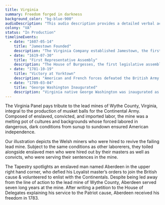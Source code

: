 ```yaml
---
title: Virginia
summary: Freedom forged in darkness
background_color: "bg-blue-900"
audioDescription: "This audio description provides a detailed verbal account of the Virginia Tapestry, which depicts the early colonial settlements, the House of Burgesses, and Virginia's pivotal role in the American Revolution."
colony: "VA"
status: "In Production"
timelineEvents:
  - date: "1607-05-14"
    title: "Jamestown Founded"
    description: "The Virginia Company established Jamestown, the first permanent English settlement in North America, on a peninsula in the James River."
  - date: "1619-07-30"
    title: "First Representative Assembly"
    description: "The House of Burgesses, the first legislative assembly in the American colonies, convened for the first time in Jamestown, establishing the foundation for democratic government in America."
  - date: "1781-10-19"
    title: "Victory at Yorktown"
    description: "American and French forces defeated the British Army at the Battle of Yorktown, the last major land battle of the Revolutionary War, effectively securing American independence."
  - date: "1789-03-04"
    title: "George Washington Inaugurated"
    description: "Virginia native George Washington was inaugurated as the first President of the United States, beginning a tradition of Virginia-born presidents that would include Jefferson, Madison, and Monroe."
---
```


The Virginia Panel pays tribute to the lead mines of Wythe County,
Virginia, integral to the production of musket balls for the Continental
Army. Composed of enslaved, convicted, and imported labor, the mine was
a melting pot of cultures and backgrounds whose forced labored in
dangerous, dark conditions from sunup to sundown ensured American
independence.

Our illustration depicts the Welsh miners who were hired to revive the
failing lead mine. Subject to the same conditions as other laborerers,
they toiled alongside enslaved men who were hired out by their masters
as well as convicts, who were serving their sentences in the mine.

The Tapestry spotlights an enslaved man named Aberdeen in the upper
right hand corner, who defied his Loyalist master’s orders to join the
British cause & volunteered to enlist with the Continentals. Despite
being led away from the line of action to the lead mine of Wythe
County, Aberdeen served seven long years at the mine. After writing a
petition to the House of Delegates explaining his service to the
Patriot cause, Aberdeen received his freedom in 1783.
